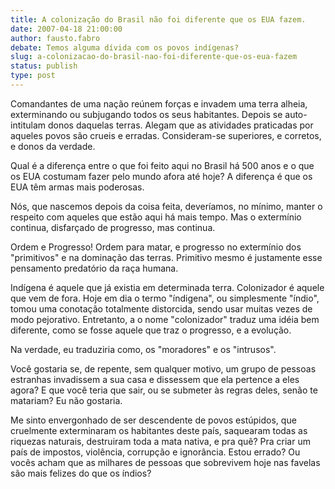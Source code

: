```yaml
---
title: A colonização do Brasil não foi diferente que os EUA fazem.
date: 2007-04-18 21:00:00
author: fausto.fabro
debate: Temos alguma dívida com os povos indígenas?
slug: a-colonizacao-do-brasil-nao-foi-diferente-que-os-eua-fazem
status: publish 
type: post
---
```


Comandantes de uma nação reúnem forças e invadem uma terra alheia, exterminando ou subjugando todos os seus habitantes. Depois se auto-intitulam donos daquelas terras. Alegam que as atividades praticadas por aqueles povos são crueis e erradas. Consideram-se superiores, e corretos, e donos da verdade.  

  

Qual é a diferença entre o que foi feito aqui no Brasil há 500 anos e o que os EUA costumam fazer pelo mundo afora até hoje? A diferença é que os EUA têm armas mais poderosas.  

  

Nós, que nascemos depois da coisa feita, deveríamos, no mínimo, manter o respeito com aqueles que estão aqui há mais tempo. Mas o extermínio continua, disfarçado de progresso, mas continua.  

  

Ordem e Progresso! Ordem para matar, e progresso no extermínio dos "primitivos" e na dominação das terras. Primitivo mesmo é justamente esse pensamento predatório da raça humana.   

  

Indígena é aquele que já existia em determinada terra. Colonizador é aquele que vem de fora. Hoje em dia o termo "índigena", ou simplesmente "índio", tomou uma conotação totalmente distorcida, sendo usar muitas vezes de modo pejorativo. Entretanto, a o nome "colonizador" traduz uma idéia bem diferente, como se fosse aquele que traz o progresso, e a evolução.  

  

Na verdade, eu traduziria como, os "moradores" e os "intrusos".  

  

Você gostaria se, de repente, sem qualquer motivo, um grupo de pessoas estranhas invadissem a sua casa e dissessem que ela pertence a eles agora? E que você teria que sair, ou se submeter às regras deles, senão te matariam? Eu não gostaria.  

  

Me sinto envergonhado de ser descendente de povos estúpidos, que cruelmente exterminaram os habitantes deste país, saquearam todas as riquezas naturais, destruiram toda a mata nativa, e pra quê? Pra criar um país de impostos, violência, corrupção e ignorância. Estou errado? Ou vocês acham que as milhares de pessoas que sobrevivem hoje nas favelas são mais felizes do que os índios?
